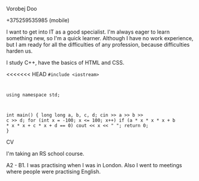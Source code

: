   <p>Vorobej Doo</p> 
  
  <p>+375259535985 (mobile)</p>
  
  <p>I want to get into IT as a good specialist. I'm always eager to learn something new, so I'm a quick learner. Although I have no work experience, but I am ready for all the difficulties of any profession, because difficulties harden us.</p>
  
  <p>I study C++, have the basics of HTML and CSS.</p>
  
<<<<<<< HEAD
  <code>#include &lt;iostream>
 
using namespace std;
 
int main()
{
    long long a, b, c, d;
    cin >> a >> b >> c >> d;
    for (int x = -100; x <= 100; x++)
        if (a * x * x * x + b * x * x + c * x + d == 0)
            cout << x << " ";
    return 0;
}</code>

  CV
  
  I'm taking an RS school course.
  
  A2 - B1. I was practising when I was in London. Also I went to meetings where people were practising English.
